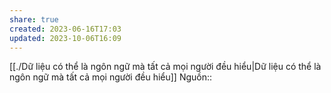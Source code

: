 ```yaml
---
share: true
created: 2023-06-16T17:03
updated: 2023-10-06T16:09
---
```

[[./Dữ liệu có thể là ngôn ngữ mà tất cả mọi người đều hiểu|Dữ liệu có thể là ngôn ngữ mà tất cả mọi người đều hiểu]] 
Nguồn::
